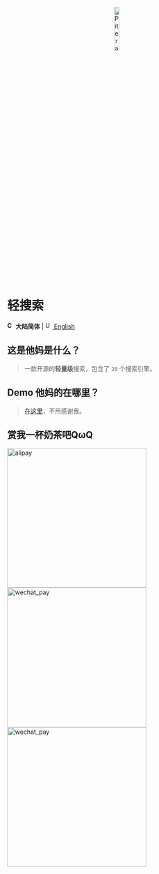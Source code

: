 <p align="center">
  <a href="https://github.com/piterator-org"><img src="https://static.piterator.com/logo.min.svg" alt="Piterator" width="16%"></a>
</p>

# 轻搜索
**<img src="http://s.oier.in/cn.png" width="16" alt="CN" /> 大陆简体** | [<img src="http://s.oier.in/us.png" width="16" alt="US" /> English](README.en-us.md)
## 这是他妈是什么？
> 一款开源的**轻量级**搜索，包含了 ``20`` 个搜索引擎。
## Demo 他妈的在哪里？
> [在这里](https://litesearch.cn/)，不用感谢我。
## 赏我一杯奶茶吧QωQ
<img src="http://s.oier.in/alipay.png" height="320" alt="alipay" /><img src="http://s.oier.in/wechat_trans.png" height="320" alt="wechat_pay" /><img src="http://s.oier.in/wechat_pay.png" height="320" alt="wechat_pay" />
